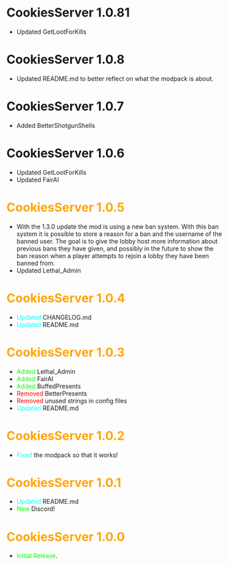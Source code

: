 # CookiesServer 1.0.81

- Updated GetLootForKills

# CookiesServer 1.0.8

- Updated README.md to better reflect on what the modpack is about.

# CookiesServer 1.0.7

- Added BetterShotgunShells

# CookiesServer 1.0.6

- Updated GetLootForKills
- Updated FairAI


# <span style="color:orange">CookiesServer 1.0.5</span>

- With the 1.3.0 update the mod is using a new ban system. With this ban system it is possible to store a reason for a ban and the username of the banned user. The goal is to give the lobby host more information about previous bans they have given, and possibly in the future to show the ban reason when a player attempts to rejoin a lobby they have been banned from.
- Updated Lethal_Admin

# <span style="color:orange">CookiesServer 1.0.4</span>

- <span style="color:cyan">Updated</span> CHANGELOG.md
- <span style="color:cyan">Updated</span> README.md

# <span style="color:orange">CookiesServer 1.0.3</span>

- <span style="color:lime">Added</span> Lethal_Admin
- <span style="color:lime">Added</span> FairAI
- <span style="color:lime">Added</span> BuffedPresents
- <span style="color:red">Removed</span> BetterPresents
- <span style="color:red">Removed</span> unused strings in config files
- <span style="color:cyan">Updated</span> README.md

# <span style="color:orange">CookiesServer 1.0.2</span>

- <span style="color:cyan">Fixed</span> the modpack so that it works!

# <span style="color:orange">CookiesServer 1.0.1</span>

- <span style="color:cyan">Updated</span> README.md
- <span style="color:lime">New</span> Discord!

# <span style="color:orange">CookiesServer 1.0.0</span>

- <span style="color:lime">Initial Release</span>.
